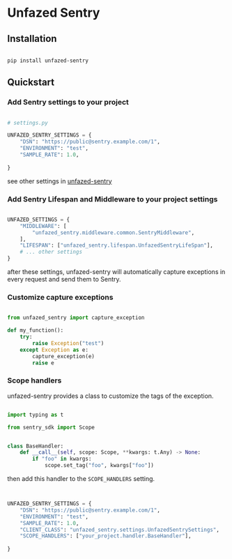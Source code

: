 Unfazed Sentry
====

Installation
----

```bash

pip install unfazed-sentry

```


Quickstart
----


### Add Sentry settings to your project



```python

# settings.py

UNFAZED_SENTRY_SETTINGS = {
    "DSN": "https://public@sentry.example.com/1",
    "ENVIRONMENT": "test",
    "SAMPLE_RATE": 1.0,
    
}


```


see other settings in [unfazed-sentry](https://github.com/unfazed-eco/unfazed-sentry/blob/main/unfazed_sentry/settings.py)


### Add Sentry Lifespan and Middleware to your project settings


```python

UNFAZED_SETTINGS = {
    "MIDDLEWARE": [
        "unfazed_sentry.middleware.common.SentryMiddleware",
    ],
    "LIFESPAN": ["unfazed_sentry.lifespan.UnfazedSentryLifeSpan"],
    # ... other settings
}

```


after these settings, unfazed-sentry will automatically capture exceptions in every request and send them to Sentry.


### Customize capture exceptions


```python

from unfazed_sentry import capture_exception

def my_function():
    try:
        raise Exception("test")
    except Exception as e:
        capture_exception(e)
        raise e

```


### Scope handlers


unfazed-sentry provides a class to customize the tags of the exception.


```python

import typing as t

from sentry_sdk import Scope


class BaseHandler:
    def __call__(self, scope: Scope, **kwargs: t.Any) -> None:
        if "foo" in kwargs:
            scope.set_tag("foo", kwargs["foo"])


```


then add this handler to the `SCOPE_HANDLERS` setting.


```python


UNFAZED_SENTRY_SETTINGS = {
    "DSN": "https://public@sentry.example.com/1",
    "ENVIRONMENT": "test",
    "SAMPLE_RATE": 1.0,
    "CLIENT_CLASS": "unfazed_sentry.settings.UnfazedSentrySettings",
    "SCOPE_HANDLERS": ["your_project.handler.BaseHandler"],
    
}

```
